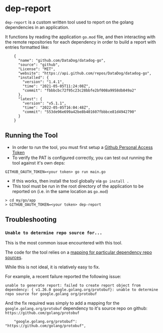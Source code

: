 # dep-report

`dep-report` is a custom written tool used to report on the golang dependencies in an application.

It functions by reading the application `go.mod` file, and then interacting with the remote repositories for each dependency in order to build a report with entries formatted like:

```
    {
      "name": "github.com/DataDog/datadog-go",
      "source": "github",
      "License": "MIT",
      "website": "https://api.github.com/repos/DataDog/datadog-go",
      "installed": {
        "version": "1.4.1",
        "time": "2021-05-05T11:24:08Z",
        "commit": "fbbbcbc72f95c23c28bbfe2bf008a9958db049a2"
      },
      "latest": {
        "version": "v5.1.1",
        "time": "2022-05-05T16:04:48Z",
        "commit": "553de96e699a42be8b401607fbbbce81d4942790"
      }
    }
```

## Running the Tool

* In order to run the tool, you must first setup a [Github Personal Access Token](https://docs.github.com/en/authentication/keeping-your-account-and-data-secure/creating-a-personal-access-token)
* To verify the PAT is configured correctly, you can test out running the tool against it's own deps:
```
GITHUB_OAUTH_TOKEN=<your token> go run main.go
```
* If this works, then install the tool globally via `go install .`
* This tool must be run in the root directory of the application to be reported on (i.e. in the same location as `go.mod`)
```
> cd my/go/app
> GITHUB_OAUTH_TOKEN=<your token> dep-report
```

## Troubleshooting

### `Unable to determine repo source for...`

This is the most common issue encountered with this tool. 

The code for the tool relies on a [mapping for particular dependency repo sources](https://github.com/1Password/dep-report/blob/master/versioncontrol/maps.go). 

While this is not ideal, it is relatively easy to fix.

For example, a recent failure reported the following issue:

```
unable to generate report: failed to create report object from dependency: { v1.26.0 google.golang.org/protobuf}: unable to determine repo source for google.golang org/protobuf
```

And the fix required was simply to add a mapping for the `google.golang.org/protobuf` dependency to it's source repo on github: `https://github.com/golang/protobuf`

```
	"google.golang.org/protobuf":      "https://github.com/golang/protobuf",
```
